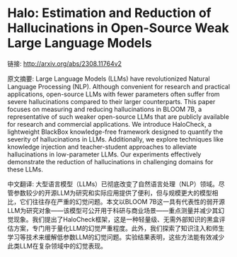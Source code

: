 # Halo: Estimation and Reduction of Hallucinations in Open-Source Weak Large Language Models

链接: http://arxiv.org/abs/2308.11764v2

原文摘要:
Large Language Models (LLMs) have revolutionized Natural Language Processing
(NLP). Although convenient for research and practical applications, open-source
LLMs with fewer parameters often suffer from severe hallucinations compared to
their larger counterparts. This paper focuses on measuring and reducing
hallucinations in BLOOM 7B, a representative of such weaker open-source LLMs
that are publicly available for research and commercial applications. We
introduce HaloCheck, a lightweight BlackBox knowledge-free framework designed
to quantify the severity of hallucinations in LLMs. Additionally, we explore
techniques like knowledge injection and teacher-student approaches to alleviate
hallucinations in low-parameter LLMs. Our experiments effectively demonstrate
the reduction of hallucinations in challenging domains for these LLMs.

中文翻译:
大型语言模型（LLMs）已彻底改变了自然语言处理（NLP）领域。尽管参数较少的开源LLM为研究和实际应用提供了便利，但与规模更大的模型相比，它们往往存在严重的幻觉问题。本文以BLOOM 7B这一具有代表性的弱开源LLM为研究对象——该模型可公开用于科研与商业场景——重点测量并减少其幻觉现象。我们提出了HaloCheck框架，这是一种轻量级、无需外部知识的黑盒评估方案，专门用于量化LLM的幻觉严重程度。此外，我们探索了知识注入和师生学习等技术来缓解低参数LLM的幻觉问题。实验结果表明，这些方法能有效减少此类LLM在复杂领域中的幻觉表现。
